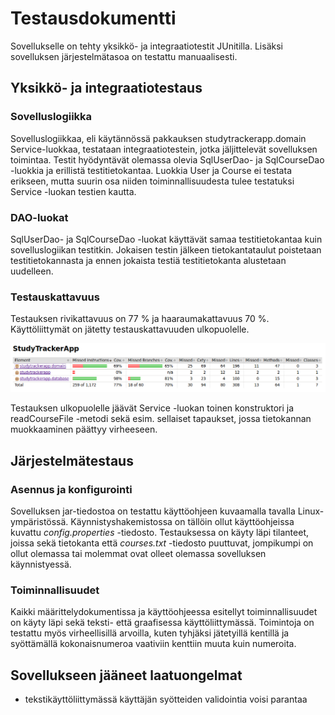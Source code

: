 # Testausdokumentti

Sovellukselle on tehty yksikkö- ja integraatiotestit JUnitilla. Lisäksi sovelluksen järjestelmätasoa on testattu manuaalisesti.

## Yksikkö- ja integraatiotestaus

### Sovelluslogiikka

Sovelluslogiikkaa, eli käytännössä pakkauksen studytrackerapp.domain Service-luokkaa, testataan integraatiotestein, jotka jäljittelevät sovelluksen toimintaa. Testit hyödyntävät olemassa olevia SqlUserDao- ja SqlCourseDao -luokkia ja erillistä testitietokantaa. Luokkia User ja Course ei testata erikseen, mutta suurin osa niiden toiminnallisuudesta tulee testatuksi Service -luokan testien kautta.

### DAO-luokat

SqlUserDao- ja SqlCourseDao -luokat käyttävät samaa testitietokantaa kuin sovelluslogiikan testitkin. Jokaisen testin jälkeen tietokantataulut poistetaan testitietokannasta ja ennen jokaista testiä testitietokanta alustetaan uudelleen.

### Testauskattavuus

Testauksen rivikattavuus on 77 % ja haaraumakattavuus 70 %. Käyttöliittymät on jätetty testauskattavuuden ulkopuolelle.

<img src="https://raw.githubusercontent.com/Niddis/Ohjelmistotekniikka2019/master/dokumentointi/kuvat/Ohte_jacoco.png">

Testauksen ulkopuolelle jäävät Service -luokan toinen konstruktori ja readCourseFile -metodi sekä esim. sellaiset tapaukset, jossa tietokannan muokkaaminen päättyy virheeseen.

## Järjestelmätestaus

### Asennus ja konfigurointi

Sovelluksen jar-tiedostoa on testattu käyttöohjeen kuvaamalla tavalla Linux-ympäristössä. Käynnistyshakemistossa on tällöin ollut käyttöohjeissa kuvattu *config.properties* -tiedosto. Testauksessa on käyty läpi tilanteet, joissa sekä tietokanta että *courses.txt* -tiedosto puuttuvat, jompikumpi on ollut olemassa tai molemmat ovat olleet olemassa sovelluksen käynnistyessä.

### Toiminnallisuudet

Kaikki määrittelydokumentissa ja käyttöohjeessa esitellyt toiminnallisuudet on käyty läpi sekä teksti- että graafisessa käyttöliittymässä. Toimintoja on testattu myös virheellisillä arvoilla, kuten tyhjäksi jätetyillä kentillä ja syöttämällä kokonaisnumeroa vaativiin kenttiin muuta kuin numeroita.

## Sovellukseen jääneet laatuongelmat

* tekstikäyttöliittymässä käyttäjän syötteiden validointia voisi parantaa